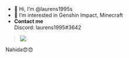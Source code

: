 - 👋 Hi, I’m @laurens1995s
- 👀 I’m interested in Genshin Impact, Minecraft
- **Contact me**<br>
Discord: laurens1995#3642

> ![](https://genshin-card.getloli.com/11/301532617.png)  

Nahida😍😍
